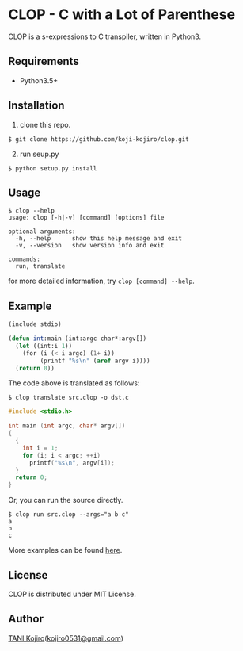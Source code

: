 # CLOP - C with a Lot of Parenthese

CLOP is a s-expressions to C transpiler, written in Python3.

## Requirements

- Python3.5+

## Installation

1. clone this repo.

```
$ git clone https://github.com/koji-kojiro/clop.git
```

2. run seup.py

```
$ python setup.py install
```

## Usage

```
$ clop --help
usage: clop [-h|-v] [command] [options] file

optional arguments:
  -h, --help      show this help message and exit
  -v, --version   show version info and exit

commands:
  run, translate
```

for more detailed information, try `clop [command] --help`.

## Example

```lisp
(include stdio)

(defun int:main (int:argc char*:argv[])
  (let ((int:i 1))
    (for (i (< i argc) (1+ i))
         (printf "%s\n" (aref argv i))))
  (return 0))
```

The code above is translated as follows:

```
$ clop translate src.clop -o dst.c
```

```c
#include <stdio.h>

int main (int argc, char* argv[])
{
  {
    int i = 1;
    for (i; i < argc; ++i) 
      printf("%s\n", argv[i]);
  }
  return 0;
}
```

Or, you can run the source directly.

```
$ clop run src.clop --args="a b c"
a
b
c
```

More examples can be found [here](./examples).

## License
CLOP is distributed under MIT License.

## Author
[TANI Kojiro](github.com/koji-kojiro)(kojiro0531@gmail.com)

